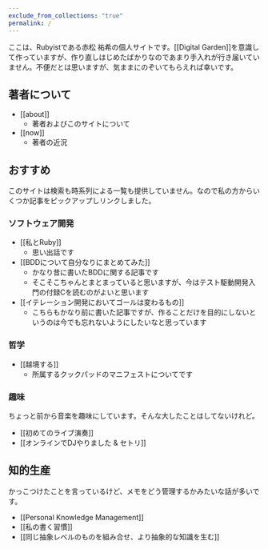 ```yaml
---
exclude_from_collections: "true"
permalink: /
---
```

ここは、Rubyistである赤松 祐希の個人サイトです。[[Digital Garden]]を意識して作っていますが、作り直しはじめたばかりなのであまり手入れが行き届いていません。不便だとは思いますが、気ままにのぞいてもらえれば幸いです。

## 著者について

- [[about]]
	- 著者およびこのサイトについて
- [[now]]
	- 著者の近況

## おすすめ

このサイトは検索も時系列による一覧も提供していません。なので私の方からいくつか記事をピックアップしリンクしました。

### ソフトウェア開発

- [[私とRuby]]
	- 思い出話です
- [[BDDについて自分なりにまとめてみた]]
	- かなり昔に書いたBDDに関する記事です
	- そこそこちゃんとまとまっていると思いますが、今はテスト駆動開発入門の付録Cを読むのがよいと思います
- [[イテレーション開発においてゴールは変わるもの]]
	- こちらもかなり前に書いた記事ですが、作ることだけを目的にしないというのは今でも忘れないようにしたいなと思っています
### 哲学

- [[越境する]]
	- 所属するクックパッドのマニフェストについてです

### 趣味

ちょっと前から音楽を趣味にしています。そんな大したことはしてないけれど。

- [[初めてのライブ演奏]]
- [[オンラインでDJやりました & セトリ]]

## 知的生産

かっこつけたことを言っているけど、メモをどう管理するかみたいな話が多いです。

- [[Personal Knowledge Management]]
- [[私の書く習慣]]
- [[同じ抽象レベルのものを組み合せ、より抽象的な知識を生む]]
